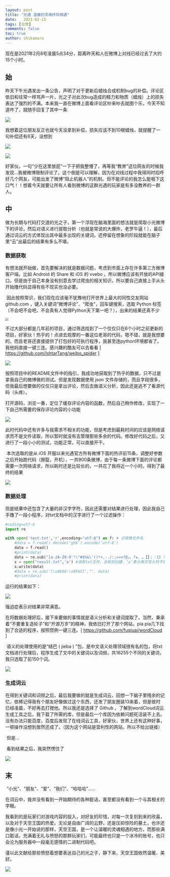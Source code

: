 ```yaml
---
layout: post
title: "光遇 温暖的灵魂终将相遇"
date:   2021-02-15
tags: [日常]
comments: false
toc: true
author: shikamaru
---
```


​	现在是2021年2月8号凌晨5点34分，距离昨天和人在微博上对线已经过去了大约15个小时。

## 始

​	昨天下午光遇发出一条公告，声明了对于更新后蜡烛合成机制bug的补偿。评论区依旧和往常一样骂声一片，光之子对此次bug造成的精力和物质（蜡烛）上的损失表达了强烈的不满。本来我一直在微博上面看评论区吵来吵去就图个乐，今天不知道咋了，就随手回复了其中一条

![](../images/2021-02-15-SKY/Snipaste_2021-02-08_05-42-32.png)

我想着这位朋友反正也就今天没拿到补偿，损失应该不到10根蜡烛，就提醒了一句补偿还有6天，没想到

![](../images/2021-02-15-SKY/Snipaste_2021-02-08_05-43-00.png)

![](../images/2021-02-15-SKY/Snipaste_2021-02-08_05-43-18.png)

好家伙，一句“少在这里放屁”一下子把我整懵了，再等我“教育”这位网友的时候我发现...我被微博限制评论了。这个倒是可以理解，因为在对线过程中我得同时招呼好几个网友，可能出发了微博“阻止机器人”的机制。但不能评论的我怎么能咽下这口气！！想着今天就要让所有人看到微博的这群光遇的玩家是有多没教养的一群人。

## 中

​	做为长期与代码打交道的光之子，第一个浮现在脑海里面的想法就是爬取小光微博下的评论，然后对语义进行提取分析（也就是常说的大爆炸，老罗牛逼！），最后通过词云的方式体现出其中最多出现的关键词。还停留在想象的阶段就能在脑子里“云”出最后的结果有多么不堪。

### 数据获取

​	有想法就开始做，首先要解决的就是数据问题，考虑到市面上存在许多第三方微博客户端，比如 Android 的 Share 和 iOS 的 vvebo 。所以微博应该有开放的API接口。但是由于自己本身没有刻意去学过爬虫的相关知识，所以要自己直接上手从头开始撸代码显得有些不现实也没必要。

​	因此按照常识，我们现在应该毫不犹豫地打开世界上最大的同性交友网站 github.com ，键入关键词“微博评论”、“爬虫”，回车键搜索，选取 Python 标签（不会吧不会吧，不会真有人觉得Python天下第一吧？），出来的结果还真不少

<img src="../images/2021-02-15-SKY/Snipaste_2021-02-08_06-01-46.png" style="zoom:60%;" />

不过大部分都是几年前的项目，通过筛选找到了一个仅仅只在6个小时之前更新的项目，好家伙！热乎的！点进去观摩的一番这位老哥的代码，嗯不错，就是我想要的，而且老哥还直接提供了打包好的可执行程序，我甚至连python环境都省了。我他妈直接一键三连。感兴趣的酷友可以去看看 [ https://github.com/IshtarTang/weibo_spider ]

![](../images/2021-02-15-SKY/Snipaste_2021-02-08_06-05-35.png)

按照项目中的README文件中的指引，我成功地获取到了热乎的数据，只不过是拿我自己的微博做的测试。但是发现数据使用 json 文件存储的，而且字段很多，但我最后想要做的仅仅只是拿出评论，然后去做语义分析，因此还是逃不了看源代码（头疼）。

​	打开源码，浏览一番，定位了缓存评论内容的函数，然后自己稍作修改，实现了一下自己所需要的保存评论内容的小功能

![](../images/2021-02-15-SKY/Snipaste_2021-02-08_06-12-02.png)

此时代码中还有许多与我需求不相关的功能，但是考虑到最耗时间的应该是网络请求而不是文件读取，所以暂时就没有去管理那些多余的代码。修改好代码之后，又进行了一段小小的测试，功能正常，可以直接开干。

​	本次选取的是从 iOS 开服以来光遇官方所有微博下面的热评前15条，调整好参数之后开始跑代码（擦腚，开机），一共900条微博，由于每一条微博下面的评论都需要一次网络请求，所以耗时还是比较长的，一共花了我将近一个小时。得到了最终的结果

![](../images/2021-02-15-SKY/Snipaste_2021-02-08_06-18-53.png)

### 数据处理

​	但是结果中还包含了大量的非汉字字符，因此还需要对结果进行处理，因此我自己手撸了一段小程序，对txt文档中的汉字进行了一个过滤操作：

```python
#coding=utf-8
import re

with open('test.txt','r',encoding="utf-8") as f: # 记得换文件名
    #data = f.read().decode('gbk').encode('utf-8')
    data = f.read()
    #print(data)
    data = re.sub("[a-zA-Z0-9'!\"#$%&\'()*+,-./:;<=>?@，。?★、…【】；：《》？“”‘'！[\\]^_`{|}~\s]+", "", data)
    x = open("result.txt",'a') #读取txt文件，没有则创建，‘a’表示再次写入时不覆盖之前的内容
    x.write(data)
    #data = re.sub('[\u4E00-\u9FA5]',"", data)
    #print(data)
```

运行的结果如下：

![](../images/2021-02-15-SKY/Snipaste_2021-02-08_06-22-22.png)

强迫症表示对结果非常满意。

​	在将数据处理好后，接下来要做的事情就是语义分析和关键词提取了。当然，秉承着“不要重复造轮子”和“开源万岁”的精神，我依旧打开了那个网站，pia pia几下找到了合适的程序，按照惯例一键三连。[ https://github.com/fuqiuai/wordCloud ]

​	语义的处理使用的是“结巴 ( jieba ) ”包，是中文语义处理领域很有名的包，将txt文档进行处理后，程序生成了文中的关键词以及词频，共16255个不同的关键词，我只选取了前150个词。

![](../images/2021-02-15-SKY/Snipaste_2021-02-08_06-28-30.png)

### 生成词云

​	在得到关键词和词频之后，最后我要做的就是生成词云，回想一下脑子里残余的记忆，依稀记得我有个朋友好像做过这个东西，还发了朋友圈装13来着，但是彼时已经凌晨，不好再去打搅他。所以我还是选择了 Github 。了解到wordCloud词云生成工具之后，我下载了所需的库，但是最后一个库因为依赖问题死活装不上去。没有办法只能百度，百度后发现了在线词云工具，好家伙，世界上还有这种好事，一顿操作没想到居然还成了。（因为这个网站是营利性的网站，所以不给出链接）

​	但是...

​	看到结果之后，我突然愣住了

![](../images/2021-02-15-SKY/wordCloud.png)

## 末

​	“小光”、“朋友”、“爱”、“我们”、“哈哈哈”......

​	在词云中，我并没有看到一开始期待的各种脏话，甚至都没有看到一个与其相关的字眼。

​	我看到的是玩家们对游戏内容的投入，对好友的珍惜，对每一次复刻到来的欣喜，以及对于天空王国的热爱。无论是自由广阔的云野，还是压抑惊险的墓土，也许还是像小光一开始说的那样，天空王国，是一个让温暖的灵魂相遇的地方。而那些满口脏话，充满着无礼与愤怒的那群玩家们，可能最终也只是一个冰冷的账号，也只会沦为服务器中一段毫无感情的二进制代码吧。

​	谨以此文献给那些愤怒着想要表达自己的光之子，静下来，天空王国依然温暖、美好。

![](../images/2021-02-15-SKY/IMG_0075.JPG)

